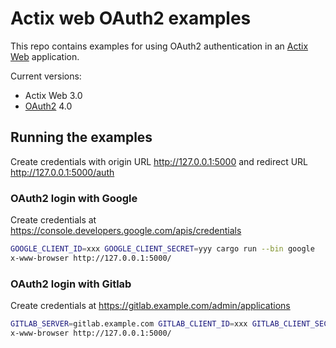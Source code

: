 Actix web OAuth2 examples
=========================

This repo contains examples for using OAuth2 authentication in an [Actix Web](https://actix.rs/) application.

Current versions:

- Actix Web 3.0
- [OAuth2](https://github.com/ramosbugs/oauth2-rs) 4.0


## Running the examples

Create credentials with origin URL http://127.0.0.1:5000 and redirect URL http://127.0.0.1:5000/auth

### OAuth2 login with Google

Create credentials at https://console.developers.google.com/apis/credentials

```sh
GOOGLE_CLIENT_ID=xxx GOOGLE_CLIENT_SECRET=yyy cargo run --bin google
x-www-browser http://127.0.0.1:5000/
```

### OAuth2 login with Gitlab

Create credentials at https://gitlab.example.com/admin/applications

```sh
GITLAB_SERVER=gitlab.example.com GITLAB_CLIENT_ID=xxx GITLAB_CLIENT_SECRET=yyy cargo run --bin gitlab
x-www-browser http://127.0.0.1:5000/
```
